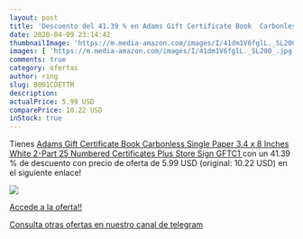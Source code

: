 ```yaml
---
layout: post
title: 'Descuento del 41.39 % en Adams Gift Certificate Book  Carbonless '
date: 2020-04-09 23:14:42
thumbnailImage: 'https://m.media-amazon.com/images/I/41dm1V6fglL._SL200_.jpg'
images: [ 'https://m.media-amazon.com/images/I/41dm1V6fglL._SL200_.jpg' ]
comments: true
category: ofertas
author: ring
slug: B001CDETTM
description:
actualPrice: 5.99 USD
comparePrice: 10.22 USD
inStock: true
---
```


Tienes [Adams Gift Certificate Book  Carbonless  Single Paper  3.4 x 8 Inches  White  2-Part  25 Numbered Certificates Plus Store Sign  GFTC1 ](https://www.amazon.com/dp/B001CDETTM/?tag=redken08-20) con un 41.39 % de descuento con precio de oferta de 5.99 USD (original: 10.22 USD) en el siguiente enlace!

[![](https://m.media-amazon.com/images/I/41dm1V6fglL._SL200_.jpg)](https://www.amazon.com/dp/B001CDETTM/?tag=redken08-20)

[Accede a la oferta!!](https://www.amazon.com/dp/B001CDETTM/?tag=redken08-20)

[Consulta otras ofertas en nuestro canal de telegram](https://t.me/s/ofertas25)
